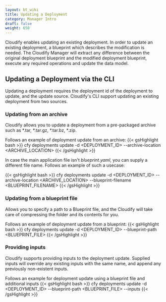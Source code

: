 ```yaml
---
layout: bt_wiki
title: Updating a Deployment
category: Manager Intro
draft: false
weight: 650
---
```


Cloudify enables updating an existing deployment. In order to update an existing deployment,
a blueprint which describes the modification is needed. The Cloudify Manager will
extract any difference between the original deployment blueprint and the modified deployment 
blueprint, execute any required operations and update the data model.

## Updating a Deployment via the CLI
Updating a deployment requires the deployment id of the deployment to update, 
and the update source. Cloudify's CLI support updating an existing deployment from two sources.

### Updating from an archive
Cloudify allows you to update a deployment from a pre-packaged archive such as *.tar, *.tar.gz, *.tar.bz, *.zip.

Follows an example of deployment update from an archive:
{{< gsHighlight  bash >}}
cfy deployments update -d <DEPLOYMENT_ID> --archive-location <ARCHIVE_LOCATION>
{{< /gsHighlight >}}

In case the main application file isn't *blueprint.yaml*, you can supply a different file name. Follows an example of such a usecase:

{{< gsHighlight  bash >}}
cfy deployments update -d <DEPLOYMENT_ID> --archive-location <ARCHIVE_LOCATION> --blueprint-filename <BLUEPRINT_FILENAME>
{{< /gsHighlight >}}

### Updating from a blueprint file
Allows you to specify a path to a Blueprint file, and the Cloudify will take care of compressing the folder and its contents for you.

Follows an example of deployment update from a blueprint:
{{< gsHighlight  bash >}}
cfy deployments update -d <DEPLOYMENT_ID> --blueprint-path <BLUEPRINT_FILE>
{{< /gsHighlight >}}


### Providing inputs
Cloudify supports providing inputs to the deployment update. Supplied inputs will override any existing
inputs with the same name, and append any previously non-existent inputs. 

Follows an example for deployment update using a blueprint file and additional inputs
{{< gsHighlight  bash >}}
cfy deployments update -d <DEPLOYMENT_ID> --blueprint-path <BLUEPRINT_FILE> --inputs <INPUTS>
{{< /gsHighlight >}}
